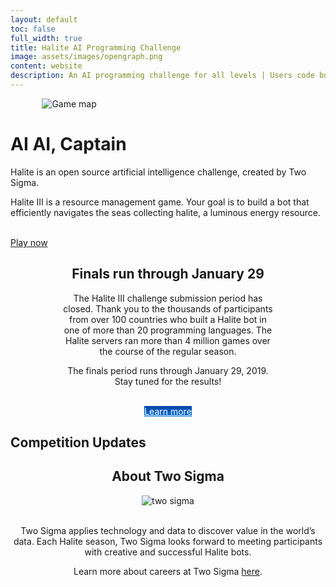 ```yaml
---
layout: default
toc: false
full_width: true
title: Halite AI Programming Challenge
image: assets/images/opengraph.png
content: website
description: An AI programming challenge for all levels | Users code bots to compete on a virtual board in a range of languages, strategies, or using machine learning.
---
```


<div id="home-container">
<div class="home-container">
        <div class="row section-overview">
            <div class="col-md-6">
                <img src="/assets/images/sample_game.png" alt="Game map" style="max-width:80%;margin:auto;display:block;">
            </div>
            <div class="col-md-6">
                <h1>AI AI, Captain</h1>
                <p>Halite is an open source artificial intelligence challenge, created by Two Sigma.</p>
                <p>Halite III is a resource management game. Your goal is to build a bot that efficiently navigates the seas collecting halite, a luminous energy resource.</p>
                <br>
                <a class="btn btn-primary" href="/learn-programming-challenge/">Play now</a>
            </div>
        </div>
        <div class="row section-overview">
            <div class="col-md-12" style="width:66.66%;margin:auto;text-align:center;">
                <h2>Finals run through January 29</h2>
                <p>The Halite III challenge submission period has closed. Thank you to the thousands of participants from over 100 countries who built a Halite bot in one of more than 20 programming languages. The Halite servers ran more than 4 million games over the course of the regular season.</p>
                <p>The finals period runs through January 29, 2019. Stay tuned for the results!</p>
                <br>
                <a class="btn btn-primary btn-sm" href="/play-programming-challenge" style="color:#fff;background-image:linear-gradient(0deg, #0073DB 0%, #0044A4 100%);">Learn more</a>
            </div>
        </div>
        <div class="row section-feed">
            <div class="col-md-6">
                <div class="feed-block">
                    <div class="feed-header">
                        <h2>Competition Updates</h2>
                    </div>
                     <a data-height="500px" class="twitter-timeline" href="https://twitter.com/HaliteAI"></a>
                </div>
            </div>
            <div class="col-md-6">
                <div class="partner-block" style="text-align:center;">
                    <div class="feed-header">
                        <h2>About Two Sigma</h2>
                    </div>
                    <div class="partner-main">
                        <div class="logo">
                            <img src="/assets/images/logo-two-sigma.png" alt="two sigma">
                        </div>
                    </div>
                    <br>
                    <p>Two Sigma applies technology and data to discover value in the world’s data. Each Halite season, Two Sigma looks forward to meeting participants with creative and successful Halite bots.</p>
                    <p> Learn more about careers at Two Sigma <a href="https://www.twosigma.com/careers" onclick="javascript:handleOutboundLinkClicks('click-external', 'click-ts','careers');return true;">here</a>.</p>
                </div>
            </div>
        </div>
    </div>
</div>
